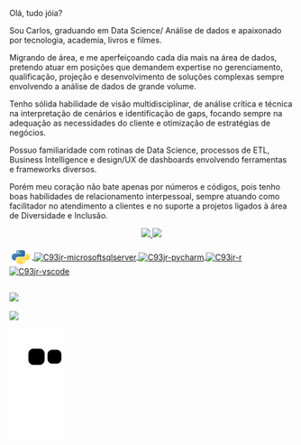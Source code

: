 Olá, tudo jóia?

Sou Carlos, graduando em Data Science/ Análise de dados e apaixonado por tecnologia, academia, livros e filmes.

Migrando de área, e me aperfeiçoando cada dia mais na área de dados, pretendo atuar em posições que demandem expertise no gerenciamento, qualificação, projeção e desenvolvimento de soluções complexas sempre envolvendo a análise de dados de grande volume.

Tenho sólida habilidade de visão multidisciplinar, de análise crítica e técnica na interpretação de cenários e identificação de gaps, focando sempre na adequação as necessidades do cliente e otimização de estratégias de negócios.

Possuo familiaridade com rotinas de Data Science, processos de ETL, Business Intelligence e design/UX de dashboards envolvendo ferramentas e frameworks diversos.

Porém meu coração não bate apenas por números e códigos, pois tenho boas habilidades de relacionamento interpessoal, sempre atuando como facilitador no atendimento a clientes e no suporte a projetos ligados à área de Diversidade e Inclusão.


<div align="center">
  <a href="https://github.com/C93jr">
  <img height="180em" src="https://github-readme-stats.vercel.app/api?username=C93jr&show_icons=true&theme=tokyonight&include_all_commits=true&count_private=true"/>
  <img height="180em" src="https://github-readme-stats.vercel.app/api/top-langs/?username=C93jr&layout=compact&langs_count=7&theme=tokyonight"/>
</div>
<div style="display: inline_block"><br>
  
  <img align="center" alt="C93jr-Python" height="30" width="40" src="https://raw.githubusercontent.com/devicons/devicon/master/icons/python/python-original.svg">
  <img align="center" alt="C93jr-microsoftsqlserver" height="30" width="40" src = https://cdn.jsdelivr.net/gh/devicons/devicon/icons/microsoftsqlserver/microsoftsqlserver-plain.svg>
  <img align="center" alt="C93jr-pycharm" height="30" width="40" src = https://cdn.jsdelivr.net/gh/devicons/devicon/icons/pycharm/pycharm-original.svg>
  <img align="center" alt="C93jr-r" height="30" width="40" src = https://cdn.jsdelivr.net/gh/devicons/devicon/icons/r/r-original.svg>
  <img align="center" alt="C93jr-vscode" height="30" width="40" src = https://cdn.jsdelivr.net/gh/devicons/devicon/icons/vscode/vscode-original.svg>
  
  ##
 
<div> 
  
  <a href="https://www.instagram.com/jr_.carlos/" target="_blank"><img src="https://img.shields.io/badge/-Instagram-%23E4405F?style=for-the-badge&logo=instagram&logoColor=white" target="_blank"></a>
 
  <a href="https://www.linkedin.com/in/carlos-henrique-0266481a1/" target="_blank"><img src="https://img.shields.io/badge/-LinkedIn-%230077B5?style=for-the-badge&logo=linkedin&logoColor=white" target="_blank"></a> 
</div>
  
 ![Snake animation](https://github.com/C93jr/C93jr/blob/output/github-contribution-grid-snake.svg)
 
